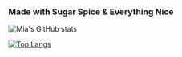 
### Made with Sugar Spice & Everything Nice


![Mia's GitHub stats](https://github-readme-stats.vercel.app/api?username=miacarmen&show_icons=true&theme=radical)


[![Top Langs](https://github-readme-stats.vercel.app/api/top-langs/?username=anuraghazra&layout=compact)](https://github.com/anuraghazra/github-readme-stats)
